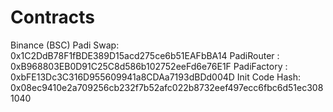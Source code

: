 # Contracts

Binance (BSC)
Padi Swap: 0x1C2DdB78F1fBDE389D15acd275ce6b51EAFbBA14
PadiRouter : 0xB968803EB0D91C25C8d586b102752eeFd6e76E1F
PadiFactory : 0xbFE13Dc3C316D955609941a8CDAa7193dBDd004D
Init Code Hash: 0x08ec9410e2a709256cb232f7b52afc022b8732eef497ecc6fbc6d51ec3081040
